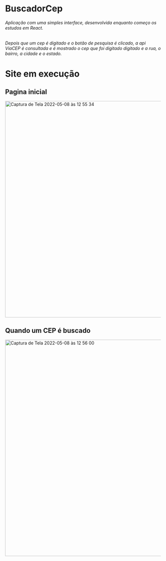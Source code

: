 # BuscadorCep

###### Aplicação com uma simples interface, desenvolvida enquanto começo os estudos em React.
###### Depois que um cep é digitado e o botão de pesquisa é clicado, a api ViaCEP é consultada e é mostrado o cep que foi digitado digitado e a rua, o bairro, a cidade e o estado.

# Site em execução
## Pagina inicial
<img width="700" alt="Captura de Tela 2022-05-08 às 12 55 34" src="https://user-images.githubusercontent.com/98671908/167304539-bce5d7c2-d0bb-4d84-ad48-08d23cd65d1c.png">

## Quando um CEP é buscado
<img width="700" alt="Captura de Tela 2022-05-08 às 12 56 00" src="https://user-images.githubusercontent.com/98671908/167304543-a9596e77-e8f3-4a01-9d93-da349b693891.png">
